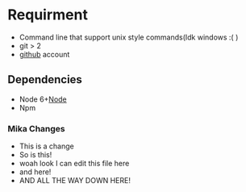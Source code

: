 # Requirment

* Command line that support unix style commands(Idk windows :( )
* git > 2
* [github](https://github.com) account

## Dependencies
* Node 6+[Node](https://nodejs.org/en/download/package-manager/)
* Npm


### Mika Changes
* This is a change
* So is this!
* woah look I can edit this file here
* and here!
* AND ALL THE WAY DOWN HERE!
